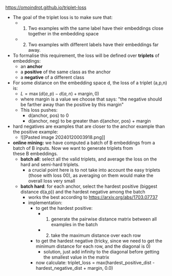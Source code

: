 https://omoindrot.github.io/triplet-loss
- The goal of the triplet loss is to make sure that:
	- 1) Two examples with the same label have their embeddings close together in the embedding space
	- 2) Two examples with different labels have their embeddings far away.
- To formalise this requirement, the loss will be defined over **triplets** of embeddings:
	- an **anchor**
	- a **positive** of the same class as the anchor
	- a **negative** of a different class
- For some distance on the embedding space d, the loss of a triplet (a,p,n) is:
	- $L=\max(d(a,p)−d(a,n)+\text{margin},0)$
	- where margin is a value we choose that says: "the negative should be farther away than the positive by this margin"
	- This loss pushes:
		- d(anchor, pos) to 0
		- d(anchor, neg) to be greater than d(anchor, pos) + margin
- hard negatives are examples that are closer to the anchor example than the positive example:
	- ![[Pasted image 20240120003918.png]]
- **online mining:** we have computed a batch of B embeddings from a batch of B inputs. Now we want to generate triplets from these B embeddings.
	- **batch all**: select all the valid triplets, and average the loss on the hard and semi-hard triplets.
		- a crucial point here is to not take into account the easy triplets (those with loss 00), as averaging on them would make the overall loss very small
	- **batch hard**: for each anchor, select the hardest positive (biggest distance d(a,p)) and the hardest negative among the batch
		- works the best according to https://arxiv.org/abs/1703.07737
		- implementation:
			- to get the hardest positive:
				- 1) generate the pairwise distance matrix between all examples in the batch
				- 2) take the maximum distance over each row
			- to get the hardest negative (tricky, since we need to get the minimum distance for each row, and the diagonal is 0)
				- solution, just add infinity to the diagonal before getting the smallest value in the matrix
			- now calculate: triplet_loss = max(hardest_positive_dist - hardest_negative_dist + margin, 0.0)